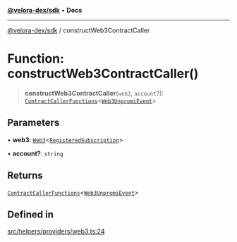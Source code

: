 [**@velora-dex/sdk**](../README.md) • **Docs**

***

[@velora-dex/sdk](../globals.md) / constructWeb3ContractCaller

# Function: constructWeb3ContractCaller()

> **constructWeb3ContractCaller**(`web3`, `account`?): [`ContractCallerFunctions`](../interfaces/ContractCallerFunctions.md)\<[`Web3UnpromiEvent`](../type-aliases/Web3UnpromiEvent.md)\>

## Parameters

• **web3**: [`Web3`](../-internal-/classes/Web3.md)\<[`RegisteredSubscription`](../-internal-/type-aliases/RegisteredSubscription.md)\>

• **account?**: `string`

## Returns

[`ContractCallerFunctions`](../interfaces/ContractCallerFunctions.md)\<[`Web3UnpromiEvent`](../type-aliases/Web3UnpromiEvent.md)\>

## Defined in

[src/helpers/providers/web3.ts:24](https://github.com/VeloraDEX/sdk/blob/feat/extend_delta_orders_filtering/src/helpers/providers/web3.ts#L24)
